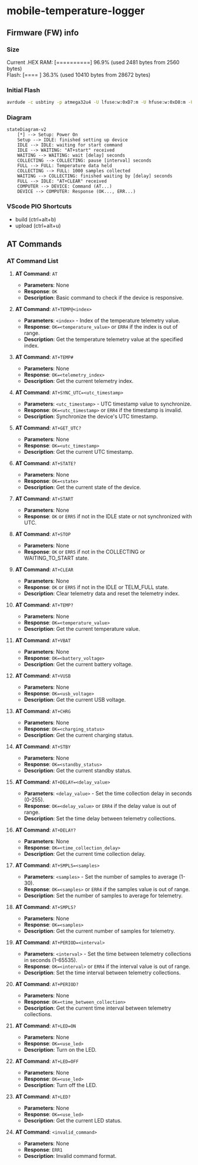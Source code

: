 # mobile-temperature-logger

## Firmware (FW) info

### Size

Current .HEX
RAM:   [==========]  96.9% (used 2481 bytes from 2560 bytes)  
Flash: [====      ]  36.3% (used 10410 bytes from 28672 bytes)

### Initial Flash 

``` bash
avrdude -c usbtiny -p atmega32u4 -U lfuse:w:0xD7:m -U hfuse:w:0xD8:m -U efuse:w:0xC9:m -U flash:w:Caterina-Feather32u4.hex
```

### Diagram

```mermaid
stateDiagram-v2
    [*] --> Setup: Power On
    Setup --> IDLE: finished setting up device
    IDLE --> IDLE: waiting for start command
    IDLE --> WAITING: "AT+start" received
    WAITING --> WAITING: wait [delay] seconds
    COLLECTING --> COLLECTING: pause [interval] seconds
    FULL --> FULL: Temperature data held
    COLLECTING --> FULL: 1000 samples collected
    WAITING --> COLLECTING: finished waiting by [delay] seconds
    FULL --> IDLE: "AT+CLEAR" received
    COMPUTER --> DEVICE: Command (AT...)
    DEVICE --> COMPUTER: Response (OK..., ERR...)
```

### VScode PIO Shortcuts
- build (ctrl+alt+b)
- upload (ctrl+alt+u)

## AT Commands

### AT Command List

1. **AT Command**: `AT`
   - **Parameters**: None
   - **Response**: `OK`
   - **Description**: Basic command to check if the device is responsive.

2. **AT Command**: `AT+TEMP@<index>`
   - **Parameters**: `<index>` - Index of the temperature telemetry value.
   - **Response**: `OK=<temperature_value>` or `ERR4` if the index is out of range.
   - **Description**: Get the temperature telemetry value at the specified index.

3. **AT Command**: `AT+TEMP#`
   - **Parameters**: None
   - **Response**: `OK=<telemetry_index>`
   - **Description**: Get the current telemetry index.

4. **AT Command**: `AT+SYNC_UTC=<utc_timestamp>`
   - **Parameters**: `<utc_timestamp>` - UTC timestamp value to synchronize.
   - **Response**: `OK=<utc_timestamp>` or `ERR4` if the timestamp is invalid.
   - **Description**: Synchronize the device's UTC timestamp.

5. **AT Command**: `AT+GET_UTC?`
   - **Parameters**: None
   - **Response**: `OK=<utc_timestamp>`
   - **Description**: Get the current UTC timestamp.

6. **AT Command**: `AT+STATE?`
   - **Parameters**: None
   - **Response**: `OK=<state>`
   - **Description**: Get the current state of the device.

7. **AT Command**: `AT+START`
   - **Parameters**: None
   - **Response**: `OK` or `ERR5` if not in the IDLE state or not synchronized with UTC.

8. **AT Command**: `AT+STOP`
   - **Parameters**: None
   - **Response**: `OK` or `ERR5` if not in the COLLECTING or WAITING_TO_START state.

9. **AT Command**: `AT+CLEAR`
   - **Parameters**: None
   - **Response**: `OK` or `ERR5` if not in the IDLE or TELM_FULL state.
   - **Description**: Clear telemetry data and reset the telemetry index.

10. **AT Command**: `AT+TEMP?`
    - **Parameters**: None
    - **Response**: `OK=<temperature_value>`
    - **Description**: Get the current temperature value.

11. **AT Command**: `AT+VBAT`
    - **Parameters**: None
    - **Response**: `OK=<battery_voltage>`
    - **Description**: Get the current battery voltage.

12. **AT Command**: `AT+VUSB`
    - **Parameters**: None
    - **Response**: `OK=<usb_voltage>`
    - **Description**: Get the current USB voltage.

13. **AT Command**: `AT+CHRG`
    - **Parameters**: None
    - **Response**: `OK=<charging_status>`
    - **Description**: Get the current charging status.

14. **AT Command**: `AT+STBY`
    - **Parameters**: None
    - **Response**: `OK=<standby_status>`
    - **Description**: Get the current standby status.

15. **AT Command**: `AT+DELAY=<delay_value>`
    - **Parameters**: `<delay_value>` - Set the time collection delay in seconds (0-255).
    - **Response**: `OK=<delay_value>` or `ERR4` if the delay value is out of range.
    - **Description**: Set the time delay between telemetry collections.

16. **AT Command**: `AT+DELAY?`
    - **Parameters**: None
    - **Response**: `OK=<time_collection_delay>`
    - **Description**: Get the current time collection delay.

17. **AT Command**: `AT+SMPLS=<samples>`
    - **Parameters**: `<samples>` - Set the number of samples to average (1-30).
    - **Response**: `OK=<samples>` or `ERR4` if the samples value is out of range.
    - **Description**: Set the number of samples to average for telemetry.

18. **AT Command**: `AT+SMPLS?`
    - **Parameters**: None
    - **Response**: `OK=<samples>`
    - **Description**: Get the current number of samples for telemetry.

19. **AT Command**: `AT+PERIOD=<interval>`
    - **Parameters**: `<interval>` - Set the time between telemetry collections in seconds (1-65535).
    - **Response**: `OK=<interval>` or `ERR4` if the interval value is out of range.
    - **Description**: Set the time interval between telemetry collections.

20. **AT Command**: `AT+PERIOD?`
    - **Parameters**: None
    - **Response**: `OK=<time_between_collection>`
    - **Description**: Get the current time interval between telemetry collections.

21. **AT Command**: `AT+LED=ON`
    - **Parameters**: None
    - **Response**: `OK=<use_led>`
    - **Description**: Turn on the LED.

22. **AT Command**: `AT+LED=OFF`
    - **Parameters**: None
    - **Response**: `OK=<use_led>`
    - **Description**: Turn off the LED.

23. **AT Command**: `AT+LED?`
    - **Parameters**: None
    - **Response**: `OK=<use_led>`
    - **Description**: Get the current LED status.

24. **AT Command**: `<invalid_command>`
    - **Parameters**: None
    - **Response**: `ERR1`
    - **Description**: Invalid command format.
